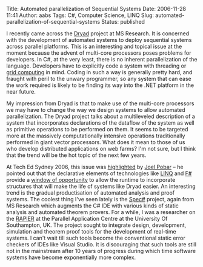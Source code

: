 Title: Automated parallelization of Sequential Systems
Date: 2006-11-28 11:41
Author: aabs
Tags: C#, Computer Science, LINQ
Slug: automated-parallelization-of-sequential-systems
Status: published

I recently came across the [Dryad](http://research.microsoft.com/research/sv/dryad/) project at MS Research. It is concerned with the development of automated systems to deploy sequential systems across parallel platforms. This is an interesting and topical issue at the moment because the advent of multi-core processors poses problems for developers. In C\#, at the very least, there is no inherent parallelization of the language. Developers have to explicitly code a system with threading or [grid computing](http://gridenvy.wordpress.com/) in mind. Coding in such a way is generally pretty hard, and fraught with peril to the unwary programmer, so any system that can ease the work required is likely to be finding its way into the .NET platform in the near future.

My impression from Dryad is that to make use of the multi-core processors we may have to change the way we design systems to allow automated parallelization. The Dryad project talks about a multileveled description of a system that incorporates declarations of the dataflow of the system as well as primitive operations to be performed on them. It seems to be targeted more at the massively computationally intensive operations traditionally performed in giant vector processors. What does it mean to those of us who develop distributed applications on web farms? I'm not sure, but I think that the trend will be the hot topic of the next few years.

At Tech Ed Sydney 2006, this issue was [highlighted](http://callvirt.net/files/DEV318.zip) by [Joel Pobar](http://callvirt.net/blog/) – he pointed out that the declarative elements of technologies like [LINQ](http://msdn.microsoft.com/data/ref/linq/default.aspx?pull=/library/en-us/dndotnet/html/linqprojectovw.asp) and [F\#](http://research.microsoft.com/projects/ilx/fsharp.aspx) provide a [window of opportunity](http://www.bluebytesoftware.com/blog/PermaLink,guid,81ca9c00-b43e-4860-b96b-4fd2bd735c9f.aspx) to allow the runtime to incorporate structures that will make the life of systems like Dryad easier. An interesting trend is the gradual productisation of automated analysis and proof systems. The coolest thing I've seen lately is the [Spec\#](http://research.microsoft.com/SpecSharp/) project, again from MS Research which augments the C\# IDE with various kinds of static analysis and automated theorem provers. For a while, I was a researcher on the [RAPIER](http://www.it-innovation.soton.ac.uk/rapier/summary.htm) at the Parallel Application Centre at the University Of Southampton, UK. The project sought to integrate design, development, simulation and theorem proof tools for the development of real-time systems. I can't wait till such tools become the conventional static error checkers of IDEs like Visual Studio. It is discouraging that such tools are still not in the mainstream after 10 years of progress during which time software systems have become exponentially more complex.

